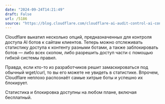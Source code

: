 ```yaml
---
date: "2024-09-24T14:21:49"
draft: False
url: /5186
source: "https://blog.cloudflare.com/cloudflare-ai-audit-control-ai-content-crawlers/"
---
```


Cloudflare выкатил несколько опций, предназначенных для контроля доступа AI ботов к сайтам клиентов. Теперь можно отслеживать статистику доступа к контенту разными ботами, а также заблокировать ботов — либо всех скопом, либо разрешить доступ части с помощью гибкой системы правил.

Правда, если кто-то из разработчиков решит замаскироваться под обычный wget/curl, то вы его можете не увидеть в статистике. Впрочем, Cloudflare неплохо распознаёт самые хитрые боты и успешно их блокирует.

Статистика и блокировка доступны на любом плане, включая бесплатный.
